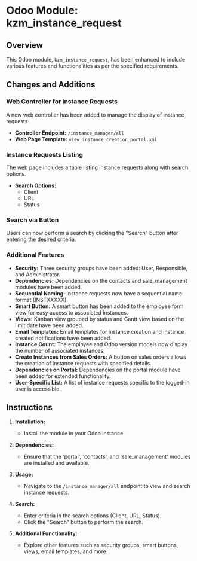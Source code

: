 # Odoo Module: kzm_instance_request

## Overview

This Odoo module, `kzm_instance_request`, has been enhanced to include various features and functionalities as per the specified requirements.

## Changes and Additions

### Web Controller for Instance Requests

A new web controller has been added to manage the display of instance requests.

- **Controller Endpoint:** `/instance_manager/all`
- **Web Page Template:** `view_instance_creation_portal.xml`

### Instance Requests Listing

The web page includes a table listing instance requests along with search options.

- **Search Options:**
  - Client
  - URL
  - Status

### Search via Button

Users can now perform a search by clicking the "Search" button after entering the desired criteria.

### Additional Features

- **Security:** Three security groups have been added: User, Responsible, and Administrator.
- **Dependencies:** Dependencies on the contacts and sale_management modules have been added.
- **Sequential Naming:** Instance requests now have a sequential name format (INSTXXXXX).
- **Smart Button:** A smart button has been added to the employee form view for easy access to associated instances.
- **Views:** Kanban view grouped by status and Gantt view based on the limit date have been added.
- **Email Templates:** Email templates for instance creation and instance created notifications have been added.
- **Instance Count:** The employee and Odoo version models now display the number of associated instances.
- **Create Instances from Sales Orders:** A button on sales orders allows the creation of instance requests with specified details.
- **Dependencies on Portal:** Dependencies on the portal module have been added for extended functionality.
- **User-Specific List:** A list of instance requests specific to the logged-in user is accessible.

## Instructions

1. **Installation:**
   - Install the module in your Odoo instance.

2. **Dependencies:**
   - Ensure that the 'portal', 'contacts', and 'sale_management' modules are installed and available.

3. **Usage:**
   - Navigate to the `/instance_manager/all` endpoint to view and search instance requests.

4. **Search:**
   - Enter criteria in the search options (Client, URL, Status).
   - Click the "Search" button to perform the search.

5. **Additional Functionality:**
   - Explore other features such as security groups, smart buttons, views, email templates, and more.

